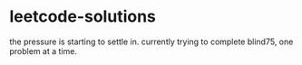 # leetcode-solutions
the pressure is starting to settle in. currently trying to complete blind75, one problem at a time.
